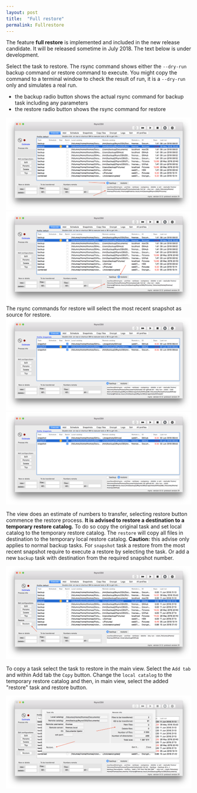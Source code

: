 ```yaml
---
layout: post
title:  "Full restore"
permalink: Fullrestore
---
```


The feature **full restore** is implemented and included in the new release candidate. It will be released sometime in July 2018. The text below is under development.

Select the task to restore. The rsync command shows either the `--dry-run` backup command or restore command to execute. You might copy the command to a terminal window to check the result of run, it is a `--dry-run` only and simulates a real run.
- the backup radio button shows the actual rsync command for backup task including any parameters
- the restore radio button shows the rsync command for restore

![](/images/RsyncOSX/master/fullrestore/backup.png)
![](/images/RsyncOSX/master/fullrestore/restore.png)
The rsync commands for restore will select the most recent snapshot as source for restore. 
![](/images/RsyncOSX/master/fullrestore/backupsnap.png)
![](/images/RsyncOSX/master/fullrestore/restoresnap.png)

The view does an estimate of numbers to transfer, selecting restore button commence the restore process. **It is advised to restore a destination to a temporary restore catalog.** To do so copy the original task and set local catalog to the temporary restore catalog. The `restore` will copy all files in destination to the temporary local restore catalog. **Caution:** this advise only applies to normal backup tasks. For `snapshot` task a restore from the most recent snapshot require to execute a restore by selecting the task. Or add a new `backup` task with destination from the required snapshot number.

![](/images/RsyncOSX/master/fullrestore/restore1.png)

To copy a task select the task to restore in the main view. Select the `Add tab` and within Add tab the `Copy` button. Change the `local catalog` to the temporary restore catalog and then, in main view, select the added "restore" task and restore button.

![](/images/RsyncOSX/master/fullrestore/restore2.png)
